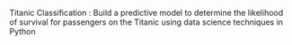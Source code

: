 Titanic Classification :
 Build a predictive model to determine the
 likelihood of survival for passengers on
 the Titanic using data science techniques
 in Python
